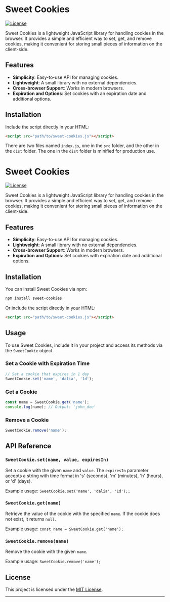 # Sweet Cookies

[![License](https://img.shields.io/badge/license-MIT-blue.svg)](https://github.com/Dalia-Alawneh/sweet-cookies/main/LICENSE)

Sweet Cookies is a lightweight JavaScript library for handling cookies in the browser. It provides a simple and efficient way to set, get, and remove cookies, making it convenient for storing small pieces of information on the client-side.

## Features

- **Simplicity**: Easy-to-use API for managing cookies.
- **Lightweight**: A small library with no external dependencies.
- **Cross-browser Support**: Works in modern browsers.
- **Expiration and Options**: Set cookies with an expiration date and additional options.

## Installation

Include the script directly in your HTML:

```html
<script src="path/to/sweet-cookies.js"></script>
```

There are two files named `index.js`, one in the `src` folder, and the other in the `dist` folder. The one in the `dist` folder is minified for production use.


# Sweet Cookies

[![License](https://img.shields.io/badge/license-MIT-blue.svg)](https://github.com/Dalia-Alawneh/sweet-cookies/main/LICENSE)

Sweet Cookies is a lightweight JavaScript library for handling cookies in the browser. It provides a simple and efficient way to set, get, and remove cookies, making it convenient for storing small pieces of information on the client-side.

## Features

- **Simplicity**: Easy-to-use API for managing cookies.
- **Lightweight**: A small library with no external dependencies.
- **Cross-browser Support**: Works in modern browsers.
- **Expiration and Options**: Set cookies with expiration date and additional options.

## Installation

You can install Sweet Cookies via npm:

```bash
npm install sweet-cookies
```

Or include the script directly in your HTML:

```html
<script src="path/to/sweet-cookies.js"></script>
```

## Usage

To use Sweet Cookies, include it in your project and access its methods via the `SweetCookie` object.

### Set a Cookie with Expiration Time

```javascript
// Set a cookie that expires in 1 day
SweetCookie.set('name', 'dalia', '1d');
```

### Get a Cookie

```javascript
const name = SweetCookie.get('name');
console.log(name); // Output: 'john_doe'
```

### Remove a Cookie

```javascript
SweetCookie.remove('name');
```

## API Reference

### `SweetCookie.set(name, value, expiresIn)`

Set a cookie with the given `name` and `value`. The `expiresIn` parameter accepts a string with time format in 's' (seconds), 'm' (minutes), 'h' (hours), or 'd' (days).

Example usage: `SweetCookie.set('name', 'dalia', '1d');;`

### `SweetCookie.get(name)`

Retrieve the value of the cookie with the specified `name`. If the cookie does not exist, it returns `null`.

Example usage: `const name = SweetCookie.get('name');`

### `SweetCookie.remove(name)`

Remove the cookie with the given `name`.

Example usage: `SweetCookie.remove('name');`

## License

This project is licensed under the [MIT License](https://github.com/YourUsername/sweet-cookies/blob/main/LICENSE).

---
